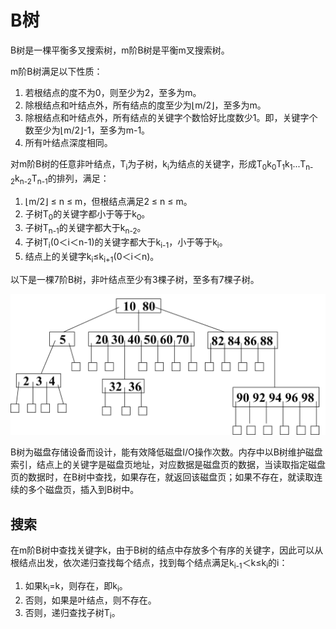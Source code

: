 # B树

B树是一棵平衡多叉搜索树，m阶B树是平衡m叉搜索树。

m阶B树满足以下性质：
1. 若根结点的度不为0，则至少为2，至多为m。
2. 除根结点和叶结点外，所有结点的度至少为⌊m/2⌋，至多为m。
3. 除根结点和叶结点外，所有结点的关键字个数恰好比度数少1。即，关键字个数至少为⌊m/2⌋-1，至多为m-1。
4. 所有叶结点深度相同。

对m阶B树的任意非叶结点，T<sub>i</sub>为子树，k<sub>i</sub>为结点的关键字，形成T<sub>0</sub>k<sub>0</sub>T<sub>1</sub>k<sub>1</sub>...</sub>T<sub>n-2</sub></sub>k<sub>n-2</sub>T<sub>n-1</sub>的排列，满足：
1. ⌊m/2⌋ ≤ n ≤ m，但根结点满足2 ≤ n ≤ m。
2. 子树T<sub>0</sub>的关键字都小于等于k<sub>0</sub>。
3. 子树T<sub>n-1</sub>的关键字都大于k<sub>n-2</sub>。
4. 子树T<sub>i</sub>(0＜i＜n-1)的关键字都大于k<sub>i-1</sub>，小于等于k<sub>i</sub>。
5. 结点上的关键字k<sub>i</sub>≤k<sub>i+1</sub>(0＜i＜n)。

以下是一棵7阶B树，非叶结点至少有3棵子树，至多有7棵子树。

![](0.png)

B树为磁盘存储设备而设计，能有效降低磁盘I/O操作次数。内存中以B树维护磁盘索引，结点上的关键字是磁盘页地址，对应数据是磁盘页的数据，当读取指定磁盘页的数据时，在B树中查找，如果存在，就返回该磁盘页；如果不存在，就读取连续的多个磁盘页，插入到B树中。

## 搜索

在m阶B树中查找关键字k，由于B树的结点中存放多个有序的关键字，因此可以从根结点出发，依次递归查找每个结点，找到每个结点满足k<sub>i-1</sub>＜k≤k<sub>i</sub>的i：
1. 如果k<sub>i</sub>=k，则存在，即k<sub>i</sub>。
2. 否则，如果是叶结点，则不存在。
3. 否则，递归查找子树T<sub>i</sub>。